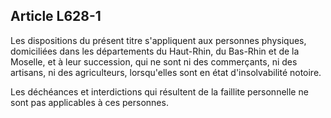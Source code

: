 Article L628-1
----
Les dispositions du présent titre s'appliquent aux personnes physiques,
domiciliées dans les départements du Haut-Rhin, du Bas-Rhin et de la Moselle, et
à leur succession, qui ne sont ni des commerçants, ni des artisans, ni des
agriculteurs, lorsqu'elles sont en état d'insolvabilité notoire.

Les déchéances et interdictions qui résultent de la faillite personnelle ne sont
pas applicables à ces personnes.

